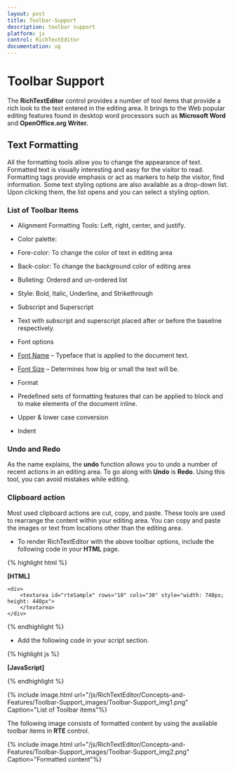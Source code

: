 ```yaml
---
layout: post
title: Toolbar-Support
description: toolbar support
platform: js
control: RichTextEditor
documentation: ug
---
```


# Toolbar Support

The **RichTextEditor** control provides a number of tool items that provide a rich look to the text entered in the editing area. It brings to the Web popular editing features found in desktop word processors such as **Microsoft Word** and **OpenOffice.org Writer.**

## Text Formatting 

All the formatting tools allow you to change the appearance of text. Formatted text is visually interesting and easy for the visitor to read. Formatting tags provide emphasis or act as markers to help the visitor, find information. Some text styling options are also available as a drop-down list. Upon clicking them, the list opens and you can select a styling option.

### List of Toolbar Items

* Alignment Formatting Tools: Left, right, center, and justify.

* Color palette: 

* Fore-color: To change the color of text in editing area

* Back-color: To change the background color of editing area

* Bulleting: Ordered and un-ordered list

* Style: Bold, Italic, Underline, and Strikethrough

* Subscript and Superscript 

* Text with subscript and superscript placed after or before the baseline respectively.

* Font options

* [Font Name](http://docs.cksource.com/CKEditor_3.x/Users_Guide/Styling/Font) – Typeface that is applied to the document text.

* [Font Size](http://docs.cksource.com/CKEditor_3.x/Users_Guide/Styling/Size) – Determines how big or small the text will be.

* Format

* Predefined sets of formatting features that can be applied to block and to make elements of the document inline.

* Upper & lower case conversion

* Indent



### Undo and Redo

As the name explains, the **undo** function allows you to undo a number of recent actions in an editing area. To go along with **Undo** is **Redo**. Using this tool, you can avoid mistakes while editing.

### Clipboard action

Most used clipboard actions are cut, copy, and paste. These tools are used to rearrange the content within your editing area. You can copy and paste the images or text from locations other than the editing area.

* To render RichTextEditor with the above toolbar options, include the following code in your **HTML** page.



{% highlight html %}

**[HTML]**

    <div>
        <textarea id="rteSample" rows="10" cols="30" style="width: 740px; height: 440px">
        </textarea>
    </div>


{% endhighlight %}

* Add the following code in your script section.



{% highlight js %}

**[JavaScript]**
<script>
    $(function(){
            $("#rteSample").ejRTE({
                width: "850px",
                showFooter: true,
                **tools**: {
                    font: ["fontName", "fontSize", "fontColor", "backgrounColor"],
                    style: ["bold", "italic", "underline", "strikethrough"],
                    alignment: ["justifyLeft", "justifyCenter", "justifyRight", "justifyFull"],
                    lists: ["unorderedList", "orderedList"],
                    copyPaste: ["cut", "copy", "paste"],
                    doAction: ["undo", "redo"],
                    clear: ["clearFormat", "clearAll"],
                    links: ["createLink"],
                    images: ["image", "video"],
                    tables: ["createTable", "addRowAbove", "addRowBelow", "addColumnLeft", "addColumnRight", "deleteRow", "deleteColumn", "deleteTable"],
                    scripts: ["superscript", "subscript"],
                    casing: ["upperCase", "lowerCase"],
                    paragraph: ["paragraph"]
                }
            });
    });
</script>
{% endhighlight %}





{% include image.html url="/js/RichTextEditor/Concepts-and-Features/Toolbar-Support_images/Toolbar-Support_img1.png" Caption="List of Toolbar items"%}

The following image consists of formatted content by using the available toolbar items in **RTE** control.



{% include image.html url="/js/RichTextEditor/Concepts-and-Features/Toolbar-Support_images/Toolbar-Support_img2.png" Caption="Formatted content"%}

